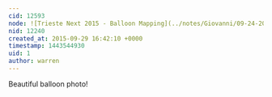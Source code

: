 ```yaml
---
cid: 12593
node: ![Trieste Next 2015 - Balloon Mapping](../notes/Giovanni/09-24-2015/trieste-next-2015-balloon-mapping)
nid: 12240
created_at: 2015-09-29 16:42:10 +0000
timestamp: 1443544930
uid: 1
author: warren
---
```


Beautiful balloon photo! 